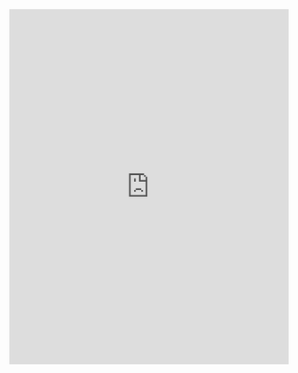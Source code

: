 <iframe src="https://scribehow.com/embed/How_to_Run_Stable_Diffusion_Using_Gradio_on_Colab__UpaS07PKTdipPoPOPTYF8g" width="100%" height="640" allowfullscreen frameborder="0"></iframe>